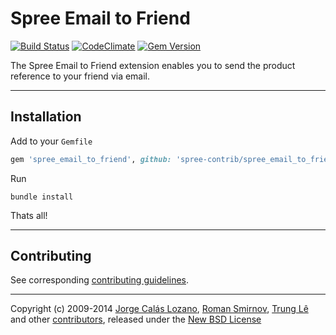 # Spree Email to Friend

[![Build Status](https://travis-ci.org/spree-contrib/spree_email_to_friend.svg?branch=2-4-stable)](https://travis-ci.org/spree-contrib/spree_email_to_friend)
[![CodeClimate](https://codeclimate.com/github/spree-contrib/spree_email_to_friend/badges/gpa.svg)](https://codeclimate.com/github/spree-contrib/spree_email_to_friend)
[![Gem Version](https://badge.fury.io/rb/spree_email_to_friend.svg)](http://badge.fury.io/rb/spree_email_to_friend)

The Spree Email to Friend extension enables you to send the product reference to your friend via email.

---

## Installation

Add to your `Gemfile`
```ruby
gem 'spree_email_to_friend', github: 'spree-contrib/spree_email_to_friend', branch: '2-4-stable'
```

Run
```
bundle install
```

Thats all!

---

## Contributing

See corresponding [contributing guidelines][1].

---

Copyright (c) 2009-2014 [Jorge Calás Lozano][5], [Roman Smirnov][6], [Trung Lê][7] and other [contributors][8], released under the [New BSD License][3]

[1]: https://github.com/spree/spree_email_to_friend/blob/master/CONTRIBUTING.md
[3]: https://github.com/spree/spree_email_to_friend/blob/master/LICENSE.md
[5]: https://github.com/calas
[6]: https://github.com/romul
[7]: https://github.com/joneslee85
[8]: https://github.com/spree/spree_email_to_friend/graphs/contributors
